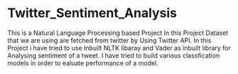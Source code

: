 # Twitter_Sentiment_Analysis
This is a Natural Language Processing based Project
In this Project Dataset that we are using are fetched from twitter by Using Twitter API.
In this Project i have tried to use Inbuilt NLTK libaray and Vader as inbuilt library for Analysing sentiment of a tweet.
I have tried to build various classfication models in order to ealuate performance of a model.
